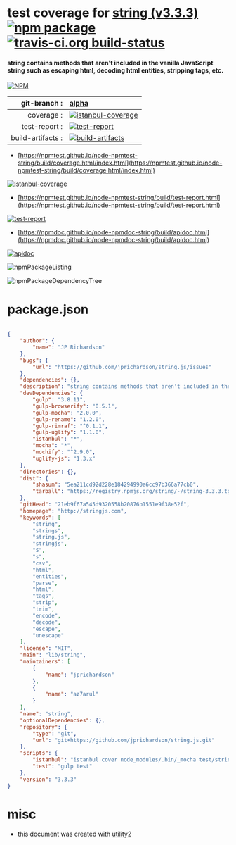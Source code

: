 # test coverage for  [string (v3.3.3)](http://stringjs.com)  [![npm package](https://img.shields.io/npm/v/npmtest-string.svg?style=flat-square)](https://www.npmjs.org/package/npmtest-string) [![travis-ci.org build-status](https://api.travis-ci.org/npmtest/node-npmtest-string.svg)](https://travis-ci.org/npmtest/node-npmtest-string)
#### string contains methods that aren't included in the vanilla JavaScript string such as escaping html, decoding html entities, stripping tags, etc.

[![NPM](https://nodei.co/npm/string.png?downloads=true&downloadRank=true&stars=true)](https://www.npmjs.com/package/string)

| git-branch : | [alpha](https://github.com/npmtest/node-npmtest-string/tree/alpha)|
|--:|:--|
| coverage : | [![istanbul-coverage](https://npmtest.github.io/node-npmtest-string/build/coverage.badge.svg)](https://npmtest.github.io/node-npmtest-string/build/coverage.html/index.html)|
| test-report : | [![test-report](https://npmtest.github.io/node-npmtest-string/build/test-report.badge.svg)](https://npmtest.github.io/node-npmtest-string/build/test-report.html)|
| build-artifacts : | [![build-artifacts](https://npmtest.github.io/node-npmtest-string/glyphicons_144_folder_open.png)](https://github.com/npmtest/node-npmtest-string/tree/gh-pages/build)|

- [https://npmtest.github.io/node-npmtest-string/build/coverage.html/index.html](https://npmtest.github.io/node-npmtest-string/build/coverage.html/index.html)

[![istanbul-coverage](https://npmtest.github.io/node-npmtest-string/build/screenCapture.buildCi.browser.%252Ftmp%252Fbuild%252Fcoverage.lib.html.png)](https://npmtest.github.io/node-npmtest-string/build/coverage.html/index.html)

- [https://npmtest.github.io/node-npmtest-string/build/test-report.html](https://npmtest.github.io/node-npmtest-string/build/test-report.html)

[![test-report](https://npmtest.github.io/node-npmtest-string/build/screenCapture.buildCi.browser.%252Ftmp%252Fbuild%252Ftest-report.html.png)](https://npmtest.github.io/node-npmtest-string/build/test-report.html)

- [https://npmdoc.github.io/node-npmdoc-string/build/apidoc.html](https://npmdoc.github.io/node-npmdoc-string/build/apidoc.html)

[![apidoc](https://npmdoc.github.io/node-npmdoc-string/build/screenCapture.buildCi.browser.%252Ftmp%252Fbuild%252Fapidoc.html.png)](https://npmdoc.github.io/node-npmdoc-string/build/apidoc.html)

![npmPackageListing](https://npmtest.github.io/node-npmtest-string/build/screenCapture.npmPackageListing.svg)

![npmPackageDependencyTree](https://npmtest.github.io/node-npmtest-string/build/screenCapture.npmPackageDependencyTree.svg)



# package.json

```json

{
    "author": {
        "name": "JP Richardson"
    },
    "bugs": {
        "url": "https://github.com/jprichardson/string.js/issues"
    },
    "dependencies": {},
    "description": "string contains methods that aren't included in the vanilla JavaScript string such as escaping html, decoding html entities, stripping tags, etc.",
    "devDependencies": {
        "gulp": "3.8.11",
        "gulp-browserify": "0.5.1",
        "gulp-mocha": "2.0.0",
        "gulp-rename": "1.2.0",
        "gulp-rimraf": "^0.1.1",
        "gulp-uglify": "1.1.0",
        "istanbul": "*",
        "mocha": "*",
        "mochify": "^2.9.0",
        "uglify-js": "1.3.x"
    },
    "directories": {},
    "dist": {
        "shasum": "5ea211cd92d228e184294990a6cc97b366a77cb0",
        "tarball": "https://registry.npmjs.org/string/-/string-3.3.3.tgz"
    },
    "gitHead": "21eb9f67a545d9320558b20876b1551e9f38e52f",
    "homepage": "http://stringjs.com",
    "keywords": [
        "string",
        "strings",
        "string.js",
        "stringjs",
        "S",
        "s",
        "csv",
        "html",
        "entities",
        "parse",
        "html",
        "tags",
        "strip",
        "trim",
        "encode",
        "decode",
        "escape",
        "unescape"
    ],
    "license": "MIT",
    "main": "lib/string",
    "maintainers": [
        {
            "name": "jprichardson"
        },
        {
            "name": "az7arul"
        }
    ],
    "name": "string",
    "optionalDependencies": {},
    "repository": {
        "type": "git",
        "url": "git+https://github.com/jprichardson/string.js.git"
    },
    "scripts": {
        "istanbul": "istanbul cover node_modules/.bin/_mocha test/string.test.js",
        "test": "gulp test"
    },
    "version": "3.3.3"
}
```



# misc
- this document was created with [utility2](https://github.com/kaizhu256/node-utility2)
